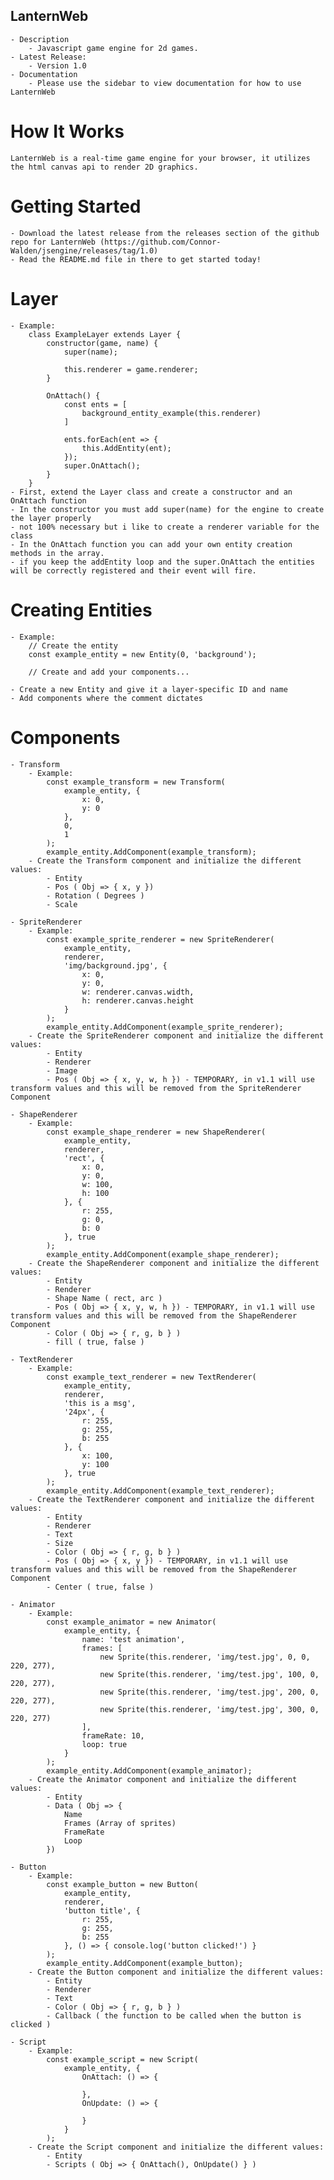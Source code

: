 ## LanternWeb
    - Description
        - Javascript game engine for 2d games.
    - Latest Release: 
        - Version 1.0
    - Documentation
        - Please use the sidebar to view documentation for how to use LanternWeb 

# How It Works
    LanternWeb is a real-time game engine for your browser, it utilizes the html canvas api to render 2D graphics.

# Getting Started
    - Download the latest release from the releases section of the github repo for LanternWeb (https://github.com/Connor-Walden/jsengine/releases/tag/1.0)
    - Read the README.md file in there to get started today!

# Layer
    - Example: 
        class ExampleLayer extends Layer {
            constructor(game, name) {
                super(name);

                this.renderer = game.renderer;
            }

            OnAttach() {
                const ents = [
                    background_entity_example(this.renderer)
                ]

                ents.forEach(ent => {
                    this.AddEntity(ent);
                });
                super.OnAttach();
            }
        }
    - First, extend the Layer class and create a constructor and an OnAttach function
    - In the constructor you must add super(name) for the engine to create the layer properly
    - not 100% necessary but i like to create a renderer variable for the class 
    - In the OnAttach function you can add your own entity creation methods in the array.
    - if you keep the addEntity loop and the super.OnAttach the entities will be correctly registered and their event will fire.

# Creating Entities
    - Example:
        // Create the entity
        const example_entity = new Entity(0, 'background');

        // Create and add your components...

    - Create a new Entity and give it a layer-specific ID and name
    - Add components where the comment dictates

# Components
    - Transform 
        - Example:
            const example_transform = new Transform(
                example_entity, {
                    x: 0,
                    y: 0
                },
                0,
                1
            );
            example_entity.AddComponent(example_transform);
        - Create the Transform component and initialize the different values:
            - Entity
            - Pos ( Obj => { x, y })
            - Rotation ( Degrees )
            - Scale

    - SpriteRenderer
        - Example:
            const example_sprite_renderer = new SpriteRenderer(
                example_entity,
                renderer,
                'img/background.jpg', {
                    x: 0,
                    y: 0,
                    w: renderer.canvas.width,
                    h: renderer.canvas.height
                }
            );
            example_entity.AddComponent(example_sprite_renderer);
        - Create the SpriteRenderer component and initialize the different values:
            - Entity
            - Renderer
            - Image
            - Pos ( Obj => { x, y, w, h }) - TEMPORARY, in v1.1 will use transform values and this will be removed from the SpriteRenderer Component

    - ShapeRenderer
        - Example:
            const example_shape_renderer = new ShapeRenderer(
                example_entity,
                renderer,
                'rect', {
                    x: 0,
                    y: 0,
                    w: 100,
                    h: 100
                }, {
                    r: 255,
                    g: 0,
                    b: 0
                }, true
            );
            example_entity.AddComponent(example_shape_renderer);
        - Create the ShapeRenderer component and initialize the different values:
            - Entity
            - Renderer
            - Shape Name ( rect, arc )
            - Pos ( Obj => { x, y, w, h }) - TEMPORARY, in v1.1 will use transform values and this will be removed from the ShapeRenderer Component
            - Color ( Obj => { r, g, b } )
            - fill ( true, false )

    - TextRenderer
        - Example:
            const example_text_renderer = new TextRenderer(
                example_entity,
                renderer,
                'this is a msg', 
                '24px', {
                    r: 255,
                    g: 255,
                    b: 255
                }, {
                    x: 100,
                    y: 100
                }, true
            );
            example_entity.AddComponent(example_text_renderer);
        - Create the TextRenderer component and initialize the different values:
            - Entity
            - Renderer
            - Text
            - Size
            - Color ( Obj => { r, g, b } )
            - Pos ( Obj => { x, y }) - TEMPORARY, in v1.1 will use transform values and this will be removed from the ShapeRenderer Component
            - Center ( true, false )

    - Animator
        - Example:
            const example_animator = new Animator(
                example_entity, {
                    name: 'test animation',
                    frames: [
                        new Sprite(this.renderer, 'img/test.jpg', 0, 0, 220, 277),
                        new Sprite(this.renderer, 'img/test.jpg', 100, 0, 220, 277),
                        new Sprite(this.renderer, 'img/test.jpg', 200, 0, 220, 277),
                        new Sprite(this.renderer, 'img/test.jpg', 300, 0, 220, 277)
                    ],
                    frameRate: 10,
                    loop: true
                }
            );
            example_entity.AddComponent(example_animator);
        - Create the Animator component and initialize the different values:
            - Entity
            - Data ( Obj => {
                Name
                Frames (Array of sprites)
                FrameRate
                Loop
            })

    - Button
        - Example:
            const example_button = new Button(
                example_entity,
                renderer,
                'button title', {
                    r: 255,
                    g: 255,
                    b: 255
                }, () => { console.log('button clicked!') }
            );
            example_entity.AddComponent(example_button);
        - Create the Button component and initialize the different values:
            - Entity
            - Renderer
            - Text
            - Color ( Obj => { r, g, b } )
            - Callback ( the function to be called when the button is clicked )

    - Script
        - Example:
            const example_script = new Script(
                example_entity, {
                    OnAttach: () => {

                    },
                    OnUpdate: () => {

                    }
                }
            );
        - Create the Script component and initialize the different values:
            - Entity
            - Scripts ( Obj => { OnAttach(), OnUpdate() } )